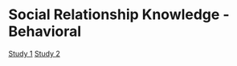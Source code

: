 # Social Relationship Knowledge - Behavioral

[Study 1](https://hspopal.github.io/srk_behavioral/study_1.html)
[Study 2](https://hspopal.github.io/srk_behavioral/study_2.html)
